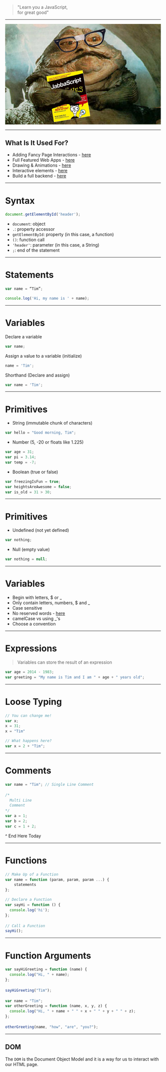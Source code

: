 > "Learn you a JavaScript, <br /> for great good"

---

![inline](assets/jabbascript.jpg)

---

## What Is It Used For?

- Adding Fancy Page Interactions - [here](http://dev.sencha.com/playpen/ext-core-latest/examples/lightbox/)
- Full Featured Web Apps - [here](http://www.rdio.com/new/)
- Drawing & Animations - [here](http://raphaeljs.com/analytics.html)
- Interactive elements - [here](http://codepen.io/twhitacre/full/MwKXxz/)
- Build a full backend - [here](http://nodejs.org/)

---

# Syntax

```js
document.getElementById('header');
```

- `document`: object
- `.`: property accessor
- `getElementById`: property (in this case, a function)
- `()`: function call
- `'header'`: parameter (in this case, a String)
- `;`: end of the statement


---

# Statements

```js
var name = “Tim”;
```

```js
console.log('Hi, my name is ' + name);
```

---

# Variables

Declare a variable

```js
var name;
```

Assign a value to a variable (initialize)

```js
name = 'Tim';
```

Shorthand (Declare and assign)

```js
var name = 'Tim';
```


---

# Primitives

- String (immutable chunk of characters)

```js
var hello = "Good morning, Tim";
```

- Number (5, -20 or floats like 1.225)

```js
var age = 31;
var pi = 3.14;
var temp = -7;
```

- Boolean (true or false)

```js
var freezingIsFun = true;
var heightsAreAwesome = false;
var is_old = 31 > 30;
```

---

# Primitives

- Undefined (not yet defined)

```js
var nothing;
```

- Null (empty value)

```js
var nothing = null;
```

---

# Variables

- Begin with letters, $ or _
- Only contain letters, numbers, $ and _
- Case sensitive
- No reserved words - [here](https://developer.mozilla.org/en-US/docs/Web/JavaScript/Reference/Lexical_grammar#Keywords)
- camelCase vs using _'s
- Choose a convention

---

# Expressions

> Variables can store the result of an expression

```js
var age = 2014 - 1983;
var greeting = "My name is Tim and I am " + age + " years old";
```

---

# Loose Typing

```js
// You can change me!
var x;
x = 31;
x = "Tim"
```

```js
// What happens here?
var x = 2 + "Tim";
```

---

# Comments

```js
var name = "Tim"; // Single Line Comment

/*
  Multi Line
  Comment
*/
var a = 1;
var b = 2;
var c = 1 + 2;
```

^ End Here Today

---

# Functions

```js
// Make Up of a Function
var name = function (param, param, param ...) {
    statements
};
```

```js
// Declare a Function
var sayHi = function () {
  console.log('hi');
};

// Call a Function
sayHi();
```

---

# Function Arguments

```js
var sayHiGreeting = function (name) {
  console.log("Hi, " + name);
};

sayHiGreeting("Tim");

var name = "Tim";
var otherGreeting = function (name, x, y, z) {
  console.log("Hi, " + name + " " + x + " " + y + " " + z);
};

otherGreeting(name, "how", "are", "you?");
```

---

## DOM

The `DOM` is the Document Object Model and it is a way for us to interact with our HTML page.


